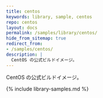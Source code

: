 ```yaml
---
title: centos
keywords: library, sample, centos
repo: centos
layout: docs
permalink: /samples/library/centos/
hide_from_sitemap: true
redirect_from:
- /samples/centos/
description: |
  CentOS の公式ビルドイメージ。
---
```


CentOS の公式ビルドイメージ。


{% include library-samples.md %}
